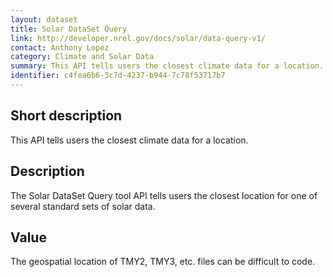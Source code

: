 ```yaml
---
layout: dataset
title: Solar DataSet Query
link: http://developer.nrel.gov/docs/solar/data-query-v1/
contact: Anthony Lopez
category: Climate and Solar Data
summary: This API tells users the closest climate data for a location.
identifier: c4fea6b6-3c7d-4237-b944-7c78f53717b7
---
```


## Short description

This API tells users the closest climate data for a location.

## Description

The Solar DataSet Query tool API tells users the closest
location for one of several standard sets of solar data.

## Value

The geospatial location of TMY2, TMY3, etc. files can be
difficult to code.

